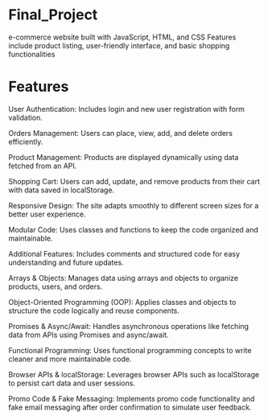 # Final_Project
 e-commerce website built with JavaScript, HTML, and CSS Features include product listing, user-friendly interface, and basic shopping functionalities


 
# Features
User Authentication: Includes login and new user registration with form validation.

Orders Management: Users can place, view, add, and delete orders efficiently.

Product Management: Products are displayed dynamically using data fetched from an API.

Shopping Cart: Users can add, update, and remove products from their cart with data saved in localStorage.

Responsive Design: The site adapts smoothly to different screen sizes for a better user experience.

Modular Code: Uses classes and functions to keep the code organized and maintainable.

Additional Features: Includes comments and structured code for easy understanding and future updates.

Arrays & Objects: Manages data using arrays and objects to organize products, users, and orders.

Object-Oriented Programming (OOP): Applies classes and objects to structure the code logically and reuse components.

Promises & Async/Await: Handles asynchronous operations like fetching data from APIs using Promises and async/await.

Functional Programming: Uses functional programming concepts to write cleaner and more maintainable code.

Browser APIs & localStorage: Leverages browser APIs such as localStorage to persist cart data and user sessions.

Promo Code & Fake Messaging: Implements promo code functionality and fake email messaging after order confirmation to simulate user feedback.
